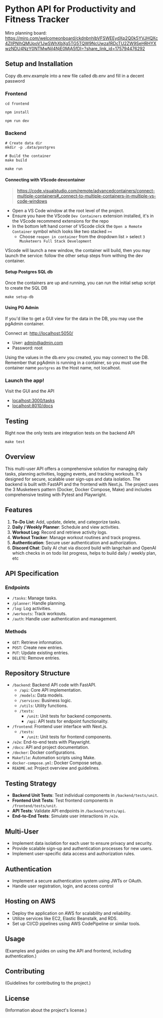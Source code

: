 # Python API for Productivity and Fitness Tracker

Miro planning board: https://miro.com/welcomeonboard/ckdnbnhlbVFSWEEydXp2Q0k5YVJHQXc4ZllPNlhQMUpoV1JwSWhXbXg5TG5TQW9NcUwza1RDcTU2ZW9SeHRHYXwzNDU4NzY0NTMwNjI4NjE0MjA5fDI=?share_link_id=175794476292

## Setup and Installation

Copy db.env.example into a new file called db.env and fill in a decent password


### Frontend
```shell
cd frontend

npm install

npm run dev
```


### Backend
```shell
# Create data dir
mkdir -p .data/postgres

# Build the container
make build

make run
```

#### Connecting with VScode devcontainer
> https://code.visualstudio.com/remote/advancedcontainers/connect-multiple-containers#_connect-to-multiple-containers-in-multiple-vs-code-windows

* Open a VS Code window at the root level of the project.
* Ensure you have the VScode `Dev Containers` extension installed, it's in the VScode recommend extensions for the repo
* In the bottom left hand corner of VScode click the `Open a Remote Container` symbol which looks like two stacked `><`
  * Choose `reopen in container` from the dropdown list > select `3 Musketeers Full Stack Development`

VScode will launch a new window, the container will build, then you may launch the service: follow the other setup steps from withing the dev container. 


#### Setup Postgres SQL db
Once the containers are up and running, you can run the initial setup script to create the SQL DB
```shell
make setup-db
```


#### Using PG Admin
If you'd like to get a GUI view for the data in the DB, you may use the pgAdmin container. 

Connect at: <http://localhost:5050/>
* User: admin@admin.com
* Password: root

Using the values in the db.env you created, you may connect to the DB. Remember that pgAdmin is running in a container, so you must use the container name `postgres` as the Host name, not localhost.

### Launch the app!
Visit the GUI and the API
* <localhost:3000/tasks>
* <localhost:8010/docs>

## Testing
Right now the only tests are integration tests on the backend API
```
make test
```

## Overview
This multi-user API offers a comprehensive solution for managing daily tasks, planning activities, logging events, and tracking workouts. It's designed for secure, scalable user sign-ups and data isolation. The backend is built with FastAPI and the frontend with Next.js. The project uses the 3 Musketeers pattern (Docker, Docker Compose, Make) and includes comprehensive testing with Pytest and Playwright.

## Features
1. **To-Do List**: Add, update, delete, and categorize tasks.
2. **Daily / Weekly Planner**: Schedule and view activities.
3. **Workout Log**: Record and retrieve activity logs.
4. **Workout Tracker**: Manage workout routines and track progress.
5. **Authentication**: Secure user authentication and authorization.
6. **Discord Chat**: Daily AI chat via discord build with langchain and OpenAI which checks in on todo list progress, helps to build daily / weekly plan, etc

## API Specification
### Endpoints
- `/tasks`: Manage tasks.
- `/planner`: Handle planning.
- `/log`: Log activities.
- `/workouts`: Track workouts.
- `/auth`: Handle user authentication and management.

### Methods
- `GET`: Retrieve information.
- `POST`: Create new entries.
- `PUT`: Update existing entries.
- `DELETE`: Remove entries.

## Repository Structure
- `/backend`: Backend API code with FastAPI.
  - `/api`: Core API implementation.
  - `/models`: Data models.
  - `/services`: Business logic.
  - `/utils`: Utility functions.
  - `/tests`: 
    - `/unit`: Unit tests for backend components.
    - `/api`: API tests for endpoint functionality.
- `/frontend`: Frontend user interface with Next.js.
  - `/tests`: 
    - `/unit`: Unit tests for frontend components.
- `/e2e`: End-to-end tests with Playwright.
- `/docs`: API and project documentation.
- `/docker`: Docker configurations.
- `Makefile`: Automation scripts using Make.
- `docker-compose.yml`: Docker Compose setup.
- `README.md`: Project overview and guidelines.

## Testing Strategy
- **Backend Unit Tests**: Test individual components in `/backend/tests/unit`.
- **Frontend Unit Tests**: Test frontend components in `/frontend/tests/unit`.
- **API Tests**: Validate API endpoints in `/backend/tests/api`.
- **End-to-End Tests**: Simulate user interactions in `/e2e`.

## Multi-User
- Implement data isolation for each user to ensure privacy and security.
- Provide scalable sign-up and authentication processes for new users.
- Implement user-specific data access and authorization rules.

## Authentication
- Implement a secure authentication system using JWTs or OAuth.
- Handle user registration, login, and access control

## Hosting on AWS
- Deploy the application on AWS for scalability and reliability.
- Utilize services like EC2, Elastic Beanstalk, and RDS.
- Set up CI/CD pipelines using AWS CodePipeline or similar tools.


## Usage
(Examples and guides on using the API and frontend, including authentication.)

## Contributing
(Guidelines for contributing to the project.)

## License
(Information about the project's license.)

